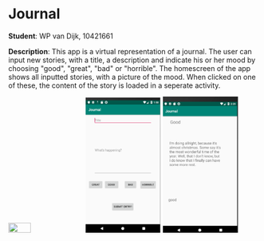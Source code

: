 # Journal
**Student**: WP van Dijk, 10421661

**Description**: This app is a virtual representation of a journal. The user can input new stories, with a title, a description and indicate his or her mood by choosing "good", "great", "bad" or "horrible". The homescreen of the app shows all inputted stories, with a picture of the mood. When clicked on one of these, the content of the story is loaded in a seperate activity. 

<img src="https://github.com/MyBunzor/Journal/blob/master/docs/Journal1newest.png" width="30%" height="30%"/> <img src="https://github.com/MyBunzor/Journal/blob/master/docs/Journal2new.png" width="30%" height="30%"/> <img src="https://github.com/MyBunzor/Journal/blob/master/docs/Journal3new.png" width="30%" height="30%"/> 

